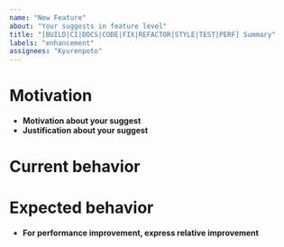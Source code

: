 ```yaml
---
name: "New Feature"
about: "Your suggests in feature level"
title: "[BUILD|CI|DOCS|CODE|FIX|REFACTOR|STYLE|TEST|PERF] Summary"
labels: "enhancement"
assignees: "Kyurenpoto"
---
```


<!--
 SPDX-FileCopyrightText: © 2025 Kyurenpoto <heal9179@gmail.com>
 SPDX-License-Identifier: MIT
-->

# Motivation

- **Motivation about your suggest**
- **Justification about your suggest**

# Current behavior

# Expected behavior

- **For performance improvement, express relative improvement**
